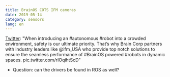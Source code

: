```yaml
---
title: BrainOS COTS IFM cameras
date: 2019-05-14
category: sensors
lang: en
---
```


[Twitter](https://twitter.com/braincor/status/1128013535097835521/photo/1):
"When introducing an #autonomous #robot into a crowded environment, safety is our ultimate priority.
That’s why Brain Corp partners with industry leaders like ⁦‪@ifm_USA‬⁩ who provide top notch solutions to ensure the seamless performance of #BrainOS powered #robots in dynamic spaces. 
pic.twitter.com/rIOqihtScD"

* Question:
can the drivers be found in ROS as well?
